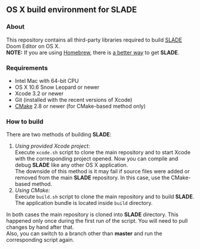 ## OS X build environment for SLADE

### About
This repository contains all third-party libraries required to build [SLADE](http://slade.mancubus.net/) Doom Editor on OS X.  
**NOTE:** If you are using [Homebrew](http://brew.sh/), there is [a better way](https://github.com/alexey-lysiuk/homebrew-slade/blob/master/README.md) to get **SLADE**.

### Requirements
* Intel Mac with 64-bit CPU
* OS X 10.6 Snow Leopard or newer
* Xcode 3.2 or newer
* Git (installed with the recent versions of Xcode)
* [CMake](http://www.cmake.org/) 2.8 or newer (for CMake-based method only)

### How to build
There are two methods of building **SLADE**:

1. _Using provided Xcode project:_  
Execute `xcode.sh` script to clone the main repository and to start Xcode with the corresponding project opened. Now you can compile and debug **SLADE** like any other OS X application.  
The downside of this method is it may fail if source files were added or removed from the main **SLADE** repository. In this case, use the CMake-based method.
2. _Using CMake:_  
Execute `build.sh` script to clone the main repository and to build **SLADE**. The application bundle is located inside `build` directory.

In both cases the main repository is cloned into **SLADE** directory. This happened only once during the first run of the script. You will need to pull changes by hand after that.  
Also, you can switch to a branch other than **master** and run the corresponding script again.
